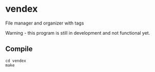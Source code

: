 # vendex

File manager and organizer with tags

Warning - this program is still in development and not functional yet.

## Compile

    cd vendex
    make
